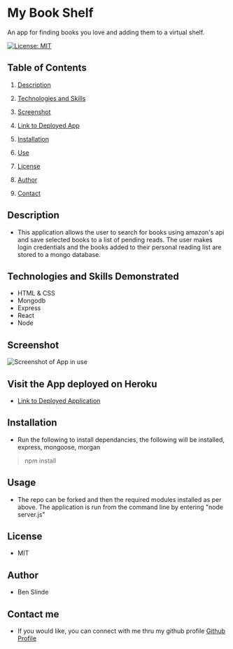 # My Book Shelf
An app for finding books you love and adding them to a virtual shelf.

[![License: MIT](https://img.shields.io/badge/License-MIT-yellow.svg)](https://opensource.org/licenses/MIT)


## Table of Contents

1. [Description](#description)

1. [Technologies and Skills](#technologies)

1. [Screenshot](#screenshot)

1. [Link to Deployed App](#sample)

1. [Installation](#installation)

1. [Use](#usage)

1. [License](#license)

1. [Author](#author)

1. [Contact](#contact)


## <a id="description"></a>Description

* This application allows the user to search for books using amazon's api and save selected books to a list of pending reads.  The user makes login credentials and the books added to their personal reading list are stored to a mongo database.

## <a id="technologies"></a>Technologies and Skills Demonstrated

* HTML & CSS
* Mongodb
* Express
* React
* Node

## <a id="screenshot"></a>Screenshot

![Screenshot of App in use](./public/assets/images/SSBW.png)

## <a id="sample"></a>Visit the App deployed on Heroku

* [Link to Deployed Application](https://stark-reaches-88697.herokuapp.com/)

## <a id="installation"></a>Installation

* Run the following to install dependancies, the following will be installed, express, mongoose, morgan

> npm install

## <a id="usage"></a>Usage

* The repo can be forked and then the required modules installed as per above.  The application is run from the command line by entering "node server.js"

## <a id="license"></a>License

- MIT

## <a id="author"></a>Author

* Ben Slinde

## <a id="contact"></a>Contact me

* If you would like, you can connect with me thru my github profile [Github Profile](https://github.com/stevenslade)

